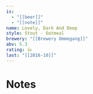 ```yaml
---
is:
  - "[[beer]]"
  - "[[note]]"
name: Lovely, Dark And Deep
style: Stout - Oatmeal
brewery: "[[Brewery Ommegang]]"
abv: 5.3
rating: 👍
last: "[[2016-10]]"
---
```

# Notes

